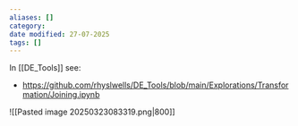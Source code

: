 ```yaml
---
aliases: []
category:
date modified: 27-07-2025
tags: []
---
```

In [[DE_Tools]] see:
- https://github.com/rhyslwells/DE_Tools/blob/main/Explorations/Transformation/Joining.ipynb


![[Pasted image 20250323083319.png|800]]